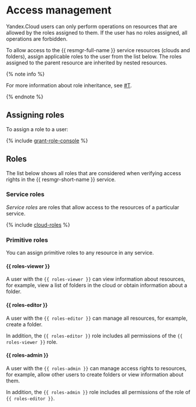 # Access management

Yandex.Cloud users can only perform operations on resources that are allowed by the roles assigned to them. If the user has no roles assigned, all operations are forbidden.

To allow access to the {{ resmgr-full-name }} service resources (clouds and folders), assign applicable roles to the user from the list below. The roles assigned to the parent resource are inherited by nested resources.

{% note info %}

For more information about role inheritance, see [#T](../concepts/resources-hierarchy.md#access-rights-inheritance).

{% endnote %}

## Assigning roles

To assign a role to a user:

{% include [grant-role-console](../../_includes/grant-role-console.md) %}

## Roles

The list below shows all roles that are considered when verifying access rights in the {{ resmgr-short-name }} service.

### Service roles

_Service roles_ are roles that allow access to the resources of a particular service.

{% include [cloud-roles](../../_includes/cloud-roles.md) %}

### Primitive roles

You can assign primitive roles to any resource in any service.

#### {{ roles-viewer }}

A user with the `{{ roles-viewer }}` can view information about resources, for example, view a list of folders in the cloud or obtain information about a folder.

#### {{ roles-editor }}

A user with the `{{ roles-editor }}` can manage all resources, for example, create a folder.

In addition, the `{{ roles-editor }}` role includes all permissions of the `{{ roles-viewer }}` role.

#### {{ roles-admin }}

A user with the `{{ roles-admin }}` can manage access rights to resources, for example, allow other users to create folders or view information about them.

In addition, the `{{ roles-admin }}` role includes all permissions of the role of `{{ roles-editor }}`.

